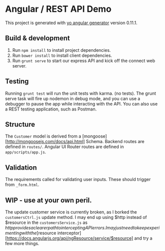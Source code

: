 # Angular / REST API Demo

This project is generated with [yo angular generator](https://github.com/yeoman/generator-angular)
version 0.11.1.

## Build & development
1. Run `npm install` to install project dependencies.
2. Run `bower install` to install client dependencies.
3. Run `grunt serve` to start our express API and kick off the connect web server.

## Testing

Running `grunt test` will run the unit tests with karma. (no tests). The grunt serve task will fire up nodemon in debug mode, and you can use a debugger to pause the app while interacting with the API.  You can also use a REST testing application, such as Postman.

## Structure

The `Customer` model is derived from a [mongoose][http://mongoosejs.com/docs/api.html] Schema. Backend routes are defined in `routes/`. Angular UI Router routes are defined in `app/scripts/app.js`.

## Validation

The requirements called for validating user inputs. These should trigger from `_form.html`.

## WIP - use at your own peril.

The update customer service is currently broken, as I borked the `customersCtrl.js` update method. I may end up using $http instead of $resource in the `customersService.js` as $http provides a clearer path to intercepting API errors. I may just need to keep experimenting with the [$resource interceptor][https://docs.angularjs.org/api/ngResource/service/$resource] and try a few more things. 
